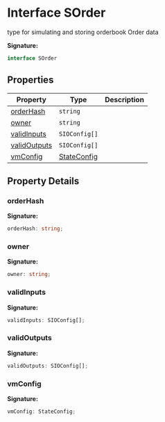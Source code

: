 
# Interface SOrder

type for simulating and storing orderbook Order data

<b>Signature:</b>

```typescript
interface SOrder 
```

## Properties

|  Property | Type | Description |
|  --- | --- | --- |
|  [orderHash](./sorder.md#orderHash-property) | `string` |  |
|  [owner](./sorder.md#owner-property) | `string` |  |
|  [validInputs](./sorder.md#validInputs-property) | `SIOConfig[]` |  |
|  [validOutputs](./sorder.md#validOutputs-property) | `SIOConfig[]` |  |
|  [vmConfig](./sorder.md#vmConfig-property) | [StateConfig](./stateconfig.md) |  |

## Property Details

<a id="orderHash-property"></a>

### orderHash

<b>Signature:</b>

```typescript
orderHash: string;
```

<a id="owner-property"></a>

### owner

<b>Signature:</b>

```typescript
owner: string;
```

<a id="validInputs-property"></a>

### validInputs

<b>Signature:</b>

```typescript
validInputs: SIOConfig[];
```

<a id="validOutputs-property"></a>

### validOutputs

<b>Signature:</b>

```typescript
validOutputs: SIOConfig[];
```

<a id="vmConfig-property"></a>

### vmConfig

<b>Signature:</b>

```typescript
vmConfig: StateConfig;
```
